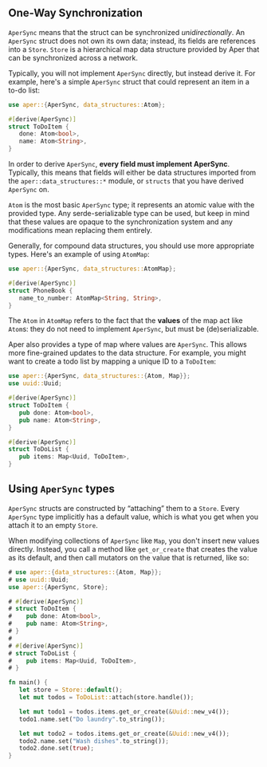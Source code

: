 ## One-Way Synchronization

`AperSync` means that the struct can be synchronized *unidirectionally*. An `AperSync` struct does not own its own data; instead, its fields are references into a `Store`. `Store` is a hierarchical map data structure provided by Aper that can be synchronized across a network.

Typically, you will not implement `AperSync` directly, but instead derive it. For example, here's a simple `AperSync` struct that could represent an item in a to-do list:

```rust
use aper::{AperSync, data_structures::Atom};

#[derive(AperSync)]
struct ToDoItem {
   done: Atom<bool>,
   name: Atom<String>,
}
```

In order to derive `AperSync`, **every field must implement AperSync**. Typically, this means that fields will either be data structures imported from the `aper::data_structures::*` module, or `structs` that you have derived `AperSync` on.

`Atom` is the most basic `AperSync` type; it represents an atomic value with the provided type. Any serde-serializable type can be used, but keep in mind that these values are opaque to the synchronization system and any modifications mean replacing them entirely.

Generally, for compound data structures, you should use more appropriate types. Here's an example of using `AtomMap`:

```rust
use aper::{AperSync, data_structures::AtomMap};

#[derive(AperSync)]
struct PhoneBook {
   name_to_number: AtomMap<String, String>,
}
```

The `Atom` in `AtomMap` refers to the fact that the **values** of the map act like `Atom`s: they do not need to implement `AperSync`, but must be (de)serializable.

Aper also provides a type of map where values are `AperSync`. This allows more fine-grained updates to the data structure. For example, you might want to create a todo list by mapping a unique ID to a `ToDoItem`:

```rust
use aper::{AperSync, data_structures::{Atom, Map}};
use uuid::Uuid;

#[derive(AperSync)]
struct ToDoItem {
   pub done: Atom<bool>,
   pub name: Atom<String>,
}

#[derive(AperSync)]
struct ToDoList {
   pub items: Map<Uuid, ToDoItem>,
}
```

## Using `AperSync` types

`AperSync` structs are constructed by “attaching” them to a `Store`. Every `AperSync` type implicitly has a default
value, which is what you get when you attach it to an empty `Store`.

When modifying collections of `AperSync` like `Map`, you don't insert new values directly. Instead, you call a method like
`get_or_create` that creates the value as its default, and then call mutators on the value that is returned, like so:

```rust
# use aper::{data_structures::{Atom, Map}};
# use uuid::Uuid;
use aper::{AperSync, Store};

# #[derive(AperSync)]
# struct ToDoItem {
#    pub done: Atom<bool>,
#    pub name: Atom<String>,
# }
# 
# #[derive(AperSync)]
# struct ToDoList {
#    pub items: Map<Uuid, ToDoItem>,
# }

fn main() {
   let store = Store::default();
   let mut todos = ToDoList::attach(store.handle());

   let mut todo1 = todos.items.get_or_create(&Uuid::new_v4());
   todo1.name.set("Do laundry".to_string());

   let mut todo2 = todos.items.get_or_create(&Uuid::new_v4());
   todo2.name.set("Wash dishes".to_string());
   todo2.done.set(true);
}
```
